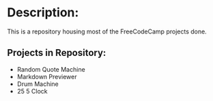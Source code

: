 # Description:

This is a repository housing most of the FreeCodeCamp projects done.

## Projects in Repository:

- Random Quote Machine
- Markdown Previewer
- Drum Machine
- 25 5 Clock
